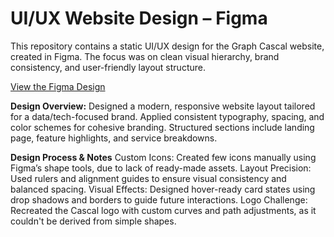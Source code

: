 # UI/UX Website Design – Figma

This repository contains a static UI/UX design for the Graph Cascal website, created in Figma. The focus was on clean visual hierarchy, brand consistency, and user-friendly layout structure.

[View the Figma Design](https://www.figma.com/design/UAZK6Q2wp8WtPUS8fCqdoo/Graph-Cascal-Website-Design?m=auto&t=r98quUeQCtmIxbCx-1)

**Design Overview:**
Designed a modern, responsive website layout tailored for a data/tech-focused brand.
Applied consistent typography, spacing, and color schemes for cohesive branding.
Structured sections include landing page, feature highlights, and service breakdowns.

**Design Process & Notes**
Custom Icons: Created few icons manually using Figma’s shape tools, due to lack of ready-made assets.
Layout Precision: Used rulers and alignment guides to ensure visual consistency and balanced spacing.
Visual Effects: Designed hover-ready card states using drop shadows and borders to guide future interactions.
Logo Challenge: Recreated the Cascal logo with custom curves and path adjustments, as it couldn't be derived from simple shapes.
